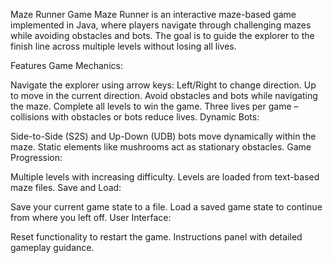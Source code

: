 Maze Runner Game
Maze Runner is an interactive maze-based game implemented in Java, where players navigate through challenging mazes while avoiding obstacles and bots. The goal is to guide the explorer to the finish line across multiple levels without losing all lives.

Features
Game Mechanics:

Navigate the explorer using arrow keys:
Left/Right to change direction.
Up to move in the current direction.
Avoid obstacles and bots while navigating the maze.
Complete all levels to win the game.
Three lives per game – collisions with obstacles or bots reduce lives.
Dynamic Bots:

Side-to-Side (S2S) and Up-Down (UDB) bots move dynamically within the maze.
Static elements like mushrooms act as stationary obstacles.
Game Progression:

Multiple levels with increasing difficulty.
Levels are loaded from text-based maze files.
Save and Load:

Save your current game state to a file.
Load a saved game state to continue from where you left off.
User Interface:

Reset functionality to restart the game.
Instructions panel with detailed gameplay guidance.

